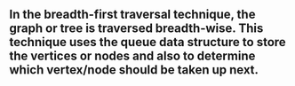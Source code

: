 ## In the breadth-first traversal technique, the graph or tree is traversed breadth-wise. This technique uses the queue data structure to store the vertices or nodes and also to determine which vertex/node should be taken up next.
